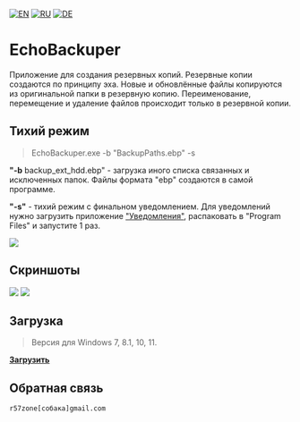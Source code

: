 [![EN](https://user-images.githubusercontent.com/9499881/33184537-7be87e86-d096-11e7-89bb-f3286f752bc6.png)](https://github.com/r57zone/EchoBackuper/blob/master/README.md) 
[![RU](https://user-images.githubusercontent.com/9499881/27683795-5b0fbac6-5cd8-11e7-929c-057833e01fb1.png)](https://github.com/r57zone/EchoBackuper/blob/master/README.RU.md)
[![DE](https://github-production-user-asset-6210df.s3.amazonaws.com/9499881/260246540-591e9ba8-2aea-4600-be8f-d23599998df9.png)](https://github.com/r57zone/EchoBackuper/blob/master/README.DE.md)

# EchoBackuper
Приложение для создания резервных копий. Резервные копии создаются по принципу эха. Новые и обновлённые файлы копируются из оригинальной папки в резервную копию. Переименование, перемещение и удаление файлов происходит только в резервной копии.

## Тихий режим
>EchoBackuper.exe -b "BackupPaths.ebp" -s

**"-b** backup_ext_hdd.ebp" - загрузка иного списка связанных и исключенных папок. Файлы формата "ebp" создаются в самой программе.

**"-s"** - тихий режим с финальном уведомлением. Для уведомлений нужно загрузить приложение ["Уведомления"](https://github.com/r57zone/notifications), распаковать в "Program Files" и запустите 1 раз.

![](https://user-images.githubusercontent.com/9499881/65593028-c4bd1c00-dfa0-11e9-8baf-9f3bc571933e.png)

## Скриншоты
[![](https://github-production-user-asset-6210df.s3.amazonaws.com/9499881/260224551-28062e0d-e4dd-49cf-a4a6-ed5d2b61f5e7.jpg)](https://github.com/r57zone/EchoBackuper/assets/9499881/20ba3b9b-1cc0-477c-bd5b-1c7624104a06)
[![](https://github-production-user-asset-6210df.s3.amazonaws.com/9499881/260224561-2ddde940-ca38-49de-af7f-fcf313da8f2e.jpg)](https://github.com/r57zone/EchoBackuper/assets/9499881/d2803032-ff6b-47d1-a2a0-246dc1bcb35e)

## Загрузка
>Версия для Windows 7, 8.1, 10, 11.

**[Загрузить](https://github.com/r57zone/EchoBackuper/releases)**

## Обратная связь
`r57zone[собака]gmail.com`